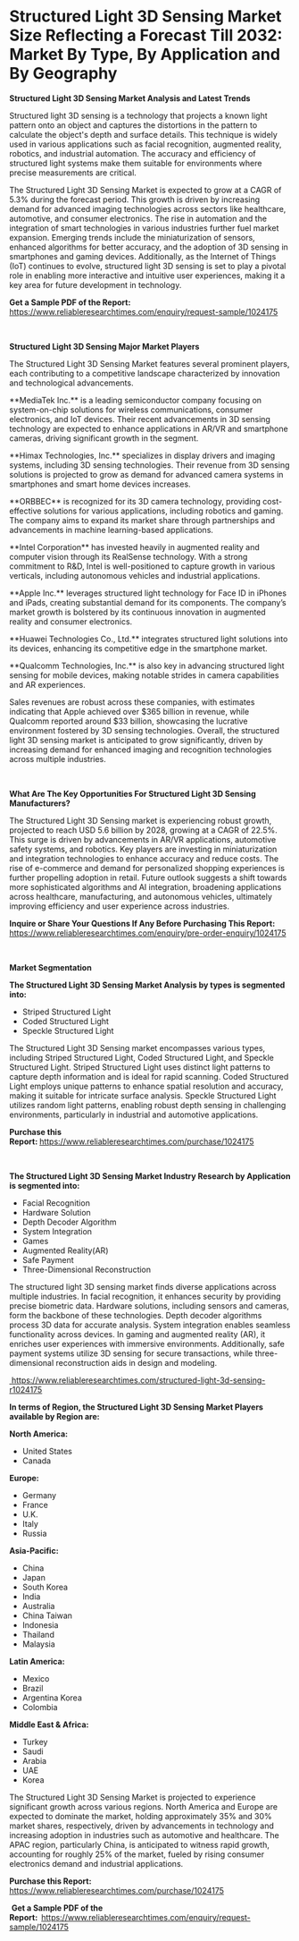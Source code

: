 <p><h1>Structured Light 3D Sensing Market Size Reflecting a Forecast Till 2032: Market By Type, By Application and By Geography</h1></p><p><strong>Structured Light 3D Sensing Market Analysis and Latest Trends</strong></p>
<p><p>Structured light 3D sensing is a technology that projects a known light pattern onto an object and captures the distortions in the pattern to calculate the object's depth and surface details. This technique is widely used in various applications such as facial recognition, augmented reality, robotics, and industrial automation. The accuracy and efficiency of structured light systems make them suitable for environments where precise measurements are critical.</p><p>The Structured Light 3D Sensing Market is expected to grow at a CAGR of 5.3% during the forecast period. This growth is driven by increasing demand for advanced imaging technologies across sectors like healthcare, automotive, and consumer electronics. The rise in automation and the integration of smart technologies in various industries further fuel market expansion. Emerging trends include the miniaturization of sensors, enhanced algorithms for better accuracy, and the adoption of 3D sensing in smartphones and gaming devices. Additionally, as the Internet of Things (IoT) continues to evolve, structured light 3D sensing is set to play a pivotal role in enabling more interactive and intuitive user experiences, making it a key area for future development in technology.</p></p>
<p><strong>Get a Sample PDF of the Report:&nbsp;</strong> <a href="https://www.reliableresearchtimes.com/enquiry/request-sample/1024175?utm_campaign=3109&utm_medium=2&utm_source=Github&utm_content=ia&utm_term=17042025&utm_id=structured-light-3d-sensing">https://www.reliableresearchtimes.com/enquiry/request-sample/1024175</a></p>
<p>&nbsp;</p>
<p><strong>Structured Light 3D Sensing Major Market Players</strong></p>
<p><p>The Structured Light 3D Sensing Market features several prominent players, each contributing to a competitive landscape characterized by innovation and technological advancements. </p><p>**MediaTek Inc.** is a leading semiconductor company focusing on system-on-chip solutions for wireless communications, consumer electronics, and IoT devices. Their recent advancements in 3D sensing technology are expected to enhance applications in AR/VR and smartphone cameras, driving significant growth in the segment.</p><p>**Himax Technologies, Inc.** specializes in display drivers and imaging systems, including 3D sensing technologies. Their revenue from 3D sensing solutions is projected to grow as demand for advanced camera systems in smartphones and smart home devices increases.</p><p>**ORBBEC** is recognized for its 3D camera technology, providing cost-effective solutions for various applications, including robotics and gaming. The company aims to expand its market share through partnerships and advancements in machine learning-based applications.</p><p>**Intel Corporation** has invested heavily in augmented reality and computer vision through its RealSense technology. With a strong commitment to R&D, Intel is well-positioned to capture growth in various verticals, including autonomous vehicles and industrial applications.</p><p>**Apple Inc.** leverages structured light technology for Face ID in iPhones and iPads, creating substantial demand for its components. The company’s market growth is bolstered by its continuous innovation in augmented reality and consumer electronics.</p><p>**Huawei Technologies Co., Ltd.** integrates structured light solutions into its devices, enhancing its competitive edge in the smartphone market.</p><p>**Qualcomm Technologies, Inc.** is also key in advancing structured light sensing for mobile devices, making notable strides in camera capabilities and AR experiences.</p><p>Sales revenues are robust across these companies, with estimates indicating that Apple achieved over $365 billion in revenue, while Qualcomm reported around $33 billion, showcasing the lucrative environment fostered by 3D sensing technologies. Overall, the structured light 3D sensing market is anticipated to grow significantly, driven by increasing demand for enhanced imaging and recognition technologies across multiple industries.</p></p>
<p>&nbsp;</p>
<p><strong>What Are The Key Opportunities For Structured Light 3D Sensing Manufacturers?</strong></p>
<p><p>The Structured Light 3D Sensing market is experiencing robust growth, projected to reach USD 5.6 billion by 2028, growing at a CAGR of 22.5%. This surge is driven by advancements in AR/VR applications, automotive safety systems, and robotics. Key players are investing in miniaturization and integration technologies to enhance accuracy and reduce costs. The rise of e-commerce and demand for personalized shopping experiences is further propelling adoption in retail. Future outlook suggests a shift towards more sophisticated algorithms and AI integration, broadening applications across healthcare, manufacturing, and autonomous vehicles, ultimately improving efficiency and user experience across industries.</p></p>
<p><strong>Inquire or Share Your Questions If Any Before Purchasing This Report:</strong> <a href="https://www.reliableresearchtimes.com/enquiry/pre-order-enquiry/1024175?utm_campaign=3109&utm_medium=2&utm_source=Github&utm_content=ia&utm_term=17042025&utm_id=structured-light-3d-sensing">https://www.reliableresearchtimes.com/enquiry/pre-order-enquiry/1024175</a></p>
<p>&nbsp;</p>
<p><strong>Market Segmentation</strong></p>
<p><strong>The Structured Light 3D Sensing Market Analysis by types is segmented into:</strong></p>
<p><ul><li>Striped Structured Light</li><li>Coded Structured Light</li><li>Speckle Structured Light</li></ul></p>
<p><p>The Structured Light 3D Sensing market encompasses various types, including Striped Structured Light, Coded Structured Light, and Speckle Structured Light. Striped Structured Light uses distinct light patterns to capture depth information and is ideal for rapid scanning. Coded Structured Light employs unique patterns to enhance spatial resolution and accuracy, making it suitable for intricate surface analysis. Speckle Structured Light utilizes random light patterns, enabling robust depth sensing in challenging environments, particularly in industrial and automotive applications.</p></p>
<p><strong>Purchase this Report:&nbsp;</strong><a href="https://www.reliableresearchtimes.com/purchase/1024175?utm_campaign=3109&utm_medium=2&utm_source=Github&utm_content=ia&utm_term=17042025&utm_id=structured-light-3d-sensing">https://www.reliableresearchtimes.com/purchase/1024175</a></p>
<p>&nbsp;</p>
<p><strong>The Structured Light 3D Sensing Market Industry Research by Application is segmented into:</strong></p>
<p><ul><li>Facial Recognition</li><li>Hardware Solution</li><li>Depth Decoder Algorithm</li><li>System Integration</li><li>Games</li><li>Augmented Reality(AR)</li><li>Safe Payment</li><li>Three-Dimensional Reconstruction</li></ul></p>
<p><p>The structured light 3D sensing market finds diverse applications across multiple industries. In facial recognition, it enhances security by providing precise biometric data. Hardware solutions, including sensors and cameras, form the backbone of these technologies. Depth decoder algorithms process 3D data for accurate analysis. System integration enables seamless functionality across devices. In gaming and augmented reality (AR), it enriches user experiences with immersive environments. Additionally, safe payment systems utilize 3D sensing for secure transactions, while three-dimensional reconstruction aids in design and modeling.</p></p>
<p><a href="https://www.reliableresearchtimes.com/structured-light-3d-sensing-r1024175?utm_campaign=3109&utm_medium=2&utm_source=Github&utm_content=ia&utm_term=17042025&utm_id=structured-light-3d-sensing">&nbsp;https://www.reliableresearchtimes.com/structured-light-3d-sensing-r1024175</a></p>
<p><strong>In terms of Region, the Structured Light 3D Sensing Market Players available by Region are:</strong></p>
<p>
    <p> <strong> North America: </strong>
        <ul>
            <li>United States</li>
            <li>Canada</li>
        </ul>
        </p> 
    <p> <strong> Europe: </strong>
        <ul>
            <li>Germany</li>
            <li>France</li>
            <li>U.K.</li>
            <li>Italy</li>
            <li>Russia</li>
        </ul>
        </p> 
    <p> <strong> Asia-Pacific: </strong>
        <ul>
            <li>China</li>
            <li>Japan</li>
            <li>South Korea</li>
            <li>India</li>
            <li>Australia</li>
            <li>China Taiwan</li>
            <li>Indonesia</li>
            <li>Thailand</li>
            <li>Malaysia</li>
        </ul>
        </p> 
    <p> <strong> Latin America: </strong>
        <ul>
            <li>Mexico</li>
            <li>Brazil</li>
            <li>Argentina Korea</li>
            <li>Colombia</li>
        </ul>
        </p> 
    <p> <strong> Middle East & Africa: </strong>
        <ul>
            <li>Turkey</li>
            <li>Saudi</li>
            <li>Arabia</li>
            <li>UAE</li>
            <li>Korea</li>
        </ul>
    </p>
    </p>
<p><p>The Structured Light 3D Sensing Market is projected to experience significant growth across various regions. North America and Europe are expected to dominate the market, holding approximately 35% and 30% market shares, respectively, driven by advancements in technology and increasing adoption in industries such as automotive and healthcare. The APAC region, particularly China, is anticipated to witness rapid growth, accounting for roughly 25% of the market, fueled by rising consumer electronics demand and industrial applications.</p></p>
<p><strong>Purchase this Report: </strong><a href="https://www.reliableresearchtimes.com/purchase/1024175?utm_campaign=3109&utm_medium=2&utm_source=Github&utm_content=ia&utm_term=17042025&utm_id=structured-light-3d-sensing">https://www.reliableresearchtimes.com/purchase/1024175</a></p>
<p>&nbsp;<strong>Get a Sample PDF of the Report:&nbsp;&nbsp;</strong><a href="https://www.reliableresearchtimes.com/enquiry/request-sample/1024175?utm_campaign=3109&utm_medium=2&utm_source=Github&utm_content=ia&utm_term=17042025&utm_id=structured-light-3d-sensing">https://www.reliableresearchtimes.com/enquiry/request-sample/1024175</a></p>
<p><strong></strong></p>
<p><p></p><p></p><p></p></p>
